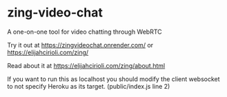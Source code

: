 # zing-video-chat
A one-on-one tool for video chatting through WebRTC

Try it out at https://zingvideochat.onrender.com/ or https://elijahcirioli.com/zing/

Read about it at https://elijahcirioli.com/zing/about.html

If you want to run this as localhost you should modify the client websocket to not specify Heroku as its target. (public/index.js line 2)
